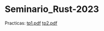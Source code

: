 # Seminario_Rust-2023

Practicas:
[tp1.pdf](https://github.com/Nack34/Seminario_Rust-2023/files/11172971/tp1.pdf)
[tp2.pdf](https://github.com/Nack34/Seminario_Rust-2023/files/11193946/tp2.pdf)
